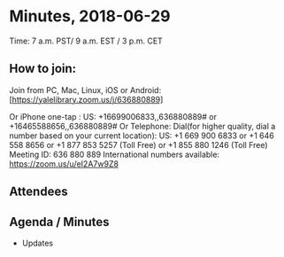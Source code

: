 # Minutes, 2018-06-29
Time: 7 a.m. PST/ 9 a.m. EST / 3 p.m. CET

## How to join:
Join from PC, Mac, Linux, iOS or Android: [https://yalelibrary.zoom.us/j/636880889]

Or iPhone one-tap :
    US: +16699006833,,636880889#  or +16465588656,,636880889#
Or Telephone:
    Dial(for higher quality, dial a number based on your current location):
        US: +1 669 900 6833  or +1 646 558 8656  or +1 877 853 5257 (Toll Free) or +1 855 880 1246 (Toll Free)
    Meeting ID: 636 880 889
    International numbers available: https://zoom.us/u/eI2A7w9Z8

## Attendees

## Agenda / Minutes
- Updates
